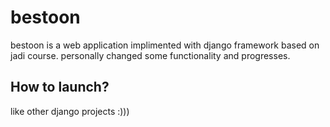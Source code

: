 # bestoon
bestoon is a web application implimented with django framework based on jadi course.
personally changed some functionality and progresses.
## How to launch?
like other django projects :)))
